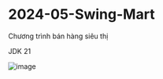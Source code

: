 # 2024-05-Swing-Mart
Chương trình bán hàng siêu thị

JDK 21

![image](https://github.com/hiepnx03/2024-05-Swing-Mart/assets/71397941/0f4d4d86-62c2-427c-9ffc-7f341210fc36)


